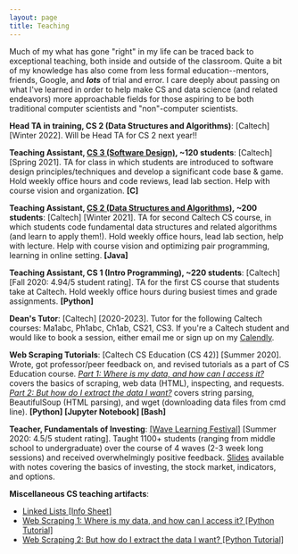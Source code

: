 ```yaml
---
layout: page
title: Teaching
---
```


Much of my what has gone "right" in my life can be traced back to exceptional teaching, both inside and outside of the classroom. Quite a bit of my knowledge has also come from less formal education--mentors, friends, Google, and ***lots*** of trial and error. I care deeply about passing on what I've learned in order to help make CS and data science (and related endeavors) more approachable fields for those aspiring to be both traditional computer scientists and "non"-computer scientists.

**Head TA in training, CS 2 (Data Structures and Algorithms)**: [Caltech] [Winter 2022]. Will be Head TA for CS 2 next year!!

**Teaching Assistant, [CS 3 (Software Design)](https://sof.tware.design/21sp/), ~120 students**: [Caltech] [Spring 2021]. TA for class in which students are introduced to software design principles/techniques and develop a significant code base & game. Hold weekly office hours and code reviews, lead lab section. Help with course vision and organization. **[C]**

**Teaching Assistant, [CS 2 (Data Structures and Algorithms)](https://debuggi.ng/21wi/), ~200 students**: [Caltech] [Winter 2021]. TA for second Caltech CS course, in which students code fundamental data structures and related algorithms (and learn to apply them!). Hold weekly office hours, lead lab section, help with lecture. Help with course vision and optimizing pair programming, learning in online setting. **[Java]**

**Teaching Assistant, CS 1 (Intro Programming), ~220 students**: [Caltech] [Fall 2020: 4.94/5 student rating]. TA for the first CS course that students take at Caltech. Hold weekly office hours during busiest times and grade assignments. **[Python]**

**Dean's Tutor**: [Caltech] [2020-2023]. Tutor for the following Caltech courses: Ma1abc, Ph1abc, Ch1ab, CS21, CS3. If you're a Caltech student and would like to book a session, either email me or sign up on my [Calendly](https://calendly.com/jcbowden/60min).

**Web Scraping Tutorials**: [Caltech CS Education (CS 42)] [Summer 2020]. Wrote, got professor/peer feedback on, and revised tutorials as a part of CS Education course. *[Part 1: Where is my data, and how can I access it?](https://github.com/james-bowden/teaching/blob/master/scraping_1.ipynb)* covers the basics of scraping, web data (HTML), inspecting, and requests. *[Part 2: But how do I extract the data I want?](https://github.com/james-bowden/teaching/blob/master/scraping_2.ipynb)* covers string parsing, BeautifulSoup (HTML parsing), and wget (downloading data files from cmd line). **[Python] [Jupyter Notebook] [Bash]**

**Teacher, Fundamentals of Investing**: [[Wave Learning Festival]](https://www.wavelf.org/) [Summer 2020: 4.5/5 student rating]. Taught 1100+ students (ranging from middle school to undergraduate) over the course of 4 waves (2-3 week long sessions) and received overwhelmingly positive feedback. [Slides](https://docs.google.com/presentation/d/1UZwIoobAfepDdWO-9U0Vv6EkG9O1V44pT2GLACMbgpU/edit?usp=sharing) available with notes covering the basics of investing, the stock market, indicators, and options. 

**Miscellaneous CS teaching artifacts**:
* [Linked Lists [Info Sheet]](https://github.com/james-bowden/teaching/blob/master/linked_lists.pdf)
* [Web Scraping 1: Where is my data, and how can I access it? [Python Tutorial]](https://github.com/james-bowden/teaching/blob/master/scraping_1.ipynb)
* [Web Scraping 2: But how do I extract the data I want? [Python Tutorial]](https://github.com/james-bowden/teaching/blob/master/scraping_2.ipynb)
